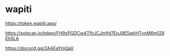 # wapiti

https://token.wapiti.app/

https://solscan.io/token/FH9zPGDCw4TfhJCJmYd7EnJ9E5wtjHTynM6m128Eh5LA

https://discord.gg/2AAEaYmQaV

